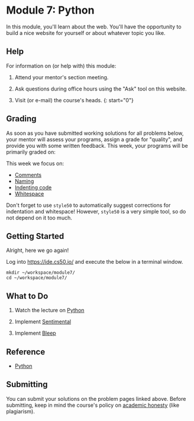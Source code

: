 # Module 7: Python

In this module, you'll learn about the web. You'll have the opportunity to build a nice website for yourself or about whatever topic you like.


## Help

For information on (or help with) this module:

1. Attend your mentor's section meeting.

2. Ask questions during office hours using the "Ask" tool on this website.

3. Visit (or e-mail) the course's heads.
{: start="0"}


## Grading

As soon as you have submitted working solutions for all problems below, your mentor will assess your programs, assign a grade for "quality", and provide you with some written feedback. This week, your programs will be primarily graded on:

This week we focus on:

- [Comments](/quality/comments)
- [Naming](/quality/naming)
- [Indenting code](/quality/indentation)
- [Whitespace](/quality/whitespace)

Don't forget to use `style50` to automatically suggest corrections for indentation and whitespace! However, `style50` is a very simple tool, so do not depend on it too much.


## Getting Started

Alright, here we go again!

Log into <https://ide.cs50.io/> and execute the below in a terminal window.

    mkdir ~/workspace/module7/
    cd ~/workspace/module7/


## What to Do

1. Watch the lecture on [Python](/lectures/python)

3. Implement [Sentimental](/problems/sentimental)

4. Implement [Bleep](/problems/bleep)


## Reference

- [Python](https://www.youtube.com/watch?v=mgBpcQRDtl0)


## Submitting

You can submit your solutions on the problem pages linked above. Before submitting, keep in mind the course's policy on [academic honesty](/syllabus#samenwerken-fraude-en-plagiaat) (like plagiarism).
